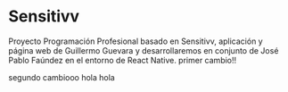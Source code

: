 # Sensitivv
Proyecto Programación Profesional basado en Sensitivv, aplicación y página web de Guillermo Guevara y desarrollaremos en conjunto de José Pablo Faúndez en el entorno de React Native.
primer cambio!!

segundo cambiooo hola hola